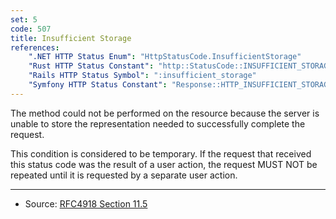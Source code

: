 ```yaml
---
set: 5
code: 507
title: Insufficient Storage
references:
    ".NET HTTP Status Enum": "HttpStatusCode.InsufficientStorage"
    "Rust HTTP Status Constant": "http::StatusCode::INSUFFICIENT_STORAGE"
    "Rails HTTP Status Symbol": ":insufficient_storage"
    "Symfony HTTP Status Constant": "Response::HTTP_INSUFFICIENT_STORAGE"
---
```


The method could not be performed on the resource because the server is unable to store the representation needed to successfully complete the request.

This condition is considered to be temporary. If the request that received this status code was the result of a user action, the request MUST NOT be repeated until it is requested by a separate user action.

---

* Source: [RFC4918 Section 11.5][1]

[1]: <http://tools.ietf.org/html/rfc4918#section-11.5>
